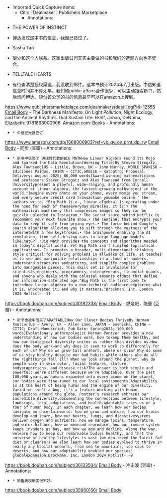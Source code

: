 - Imported Quick Capture items:
    - Citic | Dealmaker | Publishers Marketplace
        - Annotations:

* THE POWER OF INSTINCT

* 博达发过这本书的信息，我自己错过了。

* Sasha Tao

* 很少和这个人联系。这家出版公司其实主要做的书和我们的选题方向也不契合。

* TELLTALE HEARTS

* 有待查清楚授权渠道，我没收到邮件。这本书预计2024年7月出版。中信知道信息时间并不算太早。我们和public affairs合作很少，可以主动搜索新书，然后询问博达。貌似该公司的书的信息最早可以在amazon上搜到。



https://www.publishersmarketplace.com/dealmakers/detail.cgi?id=12555 [Email Body](https://files.todoist.com/HqYUm4L3iK694h_nz1i3qsf7r5nnhGx1EfyTgjC6UM9KuMxkH6VpQ5qLCUB-n1Nw/by/21878347/as/file.html)
    - The Darkness Manifesto: On Light Pollution, Night Ecology, and the Ancient Rhythms That Sustain Life: Eklöf, Johan, DeNoma, Elizabeth: 9781668000908: Amazon.com: Books
        - Annotations:

*     * 中信经光磊签订



https://www.amazon.com/dp/1668000903?ref=yb_qv_ov_prnt_dp_rw [Email Body](https://files.todoist.com/eb-ZVP-uogHfUanXlLtjwhAsK8VUXW--6dHVo_GF3gua4rAZ63il8-1f7YKAKEGH/by/21878347/as/file.html)
    - 同步 (豆瓣)
        - Annotations:

*     * 新书中信签了 讲线性代数的BIG MATHHow Linear Algebra Found Its Mojo and Sparked the Data Revolution(Working Title)By Steven Strogatz, Alex Townsend[US — Little, Brown, UK — John Murray, WORLD SPANISH — Ediciones Paidos, CHINA — CITIC,GREECE — Katoptro; Proposal; Delivery: August 2025; 80,000 words]Award-winning mathematicians and professors Steven Strogatz and Alex Townsend from Cornell Universitypresent a playful, wide-ranging, and profoundly human account of linear algebra, the fastest-growing mathsubject in the world."Imagine every photo on your phone, every movie you stream, and every secure credit card transaction youmake online," the authors write. "Big Math (i.e., linear algebra) is operating under the hood for each of theseeveryday miracles. It is:• The mathematical machinery that compresses images so they can be quickly uploaded to Instagram.• The secret sauce behind Netflix to recommend your next favorite show.• The sentinel that encrypts your data to keep it safe from prying eyes.• The force behind Google's search algorithm allowing you to sift through the vastness of the internetwith a few keystrokes.• The brainpower enabling the AI revolution, from self-driving cars to large language models likeChatGPT."Big Math provides the concepts and algorithms needed in today's digital world. Yet Big Math isn't limited topractical applications. It promotes a broader, multi-dimensional thinking style critical for solving problems in allwalks of life. It teaches us to see and manipulate relationships in a cloud of numbers, understand structures andpatterns, and simplify complex problems into manageable pieces. This skill set is invaluable for scientists,engineers, programmers, entrepreneurs, financial quants, and anyone who deals with the colossal amounts ofdata that define our information-saturated age."Big Math is the first book to introduce linear algebra to a non-technical audience—exploring what it is, whocreated it, and why it matters."Brockman, Inc. London 2024 Hotlist- -11



https://book.douban.com/subject/30192338/ [Email Body](https://files.todoist.com/dGHDBSW-80j10qk1-PHuTThKFDa4gmsB7WEjwi3TZS9tQpMh31owYfYBU5LTgpB8/by/21878347/as/file.html)
    - 燃烧吧，能量 (豆瓣)
        - Annotations:

*     * 新书也被中信买了ADAPTABLEHow Our Clever Bodies ThriveBy Herman Pontzer[US — Avery, UK — Allen Lane, JAPAN — Soshisha, CHINA — CITIC; Draft Manuscript; Pub Date: Spring2025; 100,000 words]Evolutionary anthropologist Herman Pontzer provides a new understanding of how our bodies work, how tokeep them healthy, and how our biological diversity unites us rather than divides us.How does the body work—and why does it seem to work so differently for each of us? Why do we grow tall orshort, obese or slim? Why do some of us stay healthy despite our bad habits while others who do all the rightthings fall ill? When we look around the planet, why do people vary in skin color, facial features, stature, bodyproportions, and disease risk?The answer is both simple and powerful: we're different because we're adaptable. Over the past 100,000 years,as humans expanded into every biome on the planet, our bodies were fine-tuned to our local environments.Adaptability is at the heart of being human and the engine of our diversity. Variation isn't a bug, it's a feature.Working with human populations around the globe, Pontzer's research embraces our incredible diversity,documenting the connections between lifestyle, landscape, local adaptations, and health.Adaptable takes us on a tour of human body. In each chapter, we learn how our bodies navigate an uncertainworld: how we grow and mature, how our brains develop and learn, how our hearts, lungs, and digestivesystems deliver oxygen and nutrients, how we manage toxins, temperature, and water balance, how we moveand reproduce, how our immune system keeps invaders at bay, and how we age and decline. Along the way, welearn how to keep our remarkable bodies healthy, and that the universe of healthy lifestyles is vast (we don'tneed the latest fad diet or cleanse!) We also learn how our bodies evolved to thrive in nearly any habitat onearth, from sea to mountains, ice caps to deserts, and how our adaptability enabled our species' globalexpansion.Brockman, Inc. London 2024 Hotlist- -9



https://book.douban.com/subject/36133504/ [Email Body](https://files.todoist.com/wopykh_7_HPQZfn9nJKa5NwJUMY4Ws4jlrGvK7ysRvyGPns14nSQlsn9E9EKDC86/by/21878347/as/file.html)
    - 冲击波 (豆瓣)
        - Annotations:

*     * 销售表现确实很不好。



https://book.douban.com/subject/35960156/ [Email Body](https://files.todoist.com/qCRvsN75Vp8mY6T2LQ40lpLdNFbFw4J47WvHr3HqcrWID-Xy5giuMQ46J1xn3jDU/by/21878347/as/file.html)
